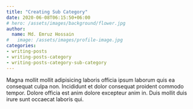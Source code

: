 ```yaml
---
title: "Creating Sub Category"
date: 2020-06-08T06:15:50+06:00
# hero: /assets/images/background/flower.jpg
author:
  name: Md. Emruz Hossain
#   image: /assets/images/profile-image.jpg
categories:
- writing-posts
- writing-posts-category
- writing-posts-category-sub-category
---
```


Magna mollit mollit adipisicing laboris officia ipsum laborum quis ea consequat culpa non. Incididunt et dolor consequat proident commodo tempor. Dolore officia est anim dolore excepteur anim in. Duis mollit duis irure sunt occaecat laboris qui.